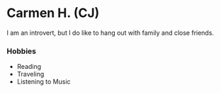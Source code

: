 # Carmen H. (CJ)

I am an introvert, but I do like to hang out with family and close friends.

### Hobbies
* Reading
* Traveling
* Listening to Music
